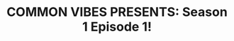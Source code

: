 ---
title:  "COMMON VIBES PRESENTS: Season 1 Episode 1!"
datestamp: April 29 2020 1:00 PM
categories: extras
color: yellow
border: border-yellow
background: bg-blue
description: 'Season 1 Episode 1 is here! <a href="/episodes" class="yellow">Watch it now on the Episodes Page!</a>'
media: <a href="/episodes"><img src="assets/images/ashlynheadshot.jpg" class="lb-yellow"/></a>
---